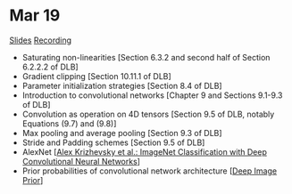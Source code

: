 # Mar 19

[Slides](https://ufal.mff.cuni.cz/~straka/courses/npfl114/1718/slides/?04)
[Recording](https://slideslive.com/38906635/convolutional-networks-lecture-4)

- Saturating non-linearities [Section 6.3.2 and second half of Section 6.2.2.2 of DLB]
- Gradient clipping [Section 10.11.1 of DLB]
- Parameter initialization strategies [Section 8.4 of DLB]
- Introduction to convolutional networks [Chapter 9 and Sections 9.1-9.3 of DLB]
- Convolution as operation on 4D tensors [Section 9.5 of DLB, notably Equations (9.7) and (9.8)]
- Max pooling and average pooling [Section 9.3 of DLB]
- Stride and Padding schemes [Section 9.5 of DLB]
- AlexNet [[Alex Krizhevsky et al.: ImageNet Classification with Deep Convolutional Neural Networks](https://papers.nips.cc/paper/4824-imagenet-classification-with-deep-convolutional-neural-networks.pdf)]
- Prior probabilities of convolutional network architecture [[Deep Image Prior](https://arxiv.org/abs/1711.10925)]
